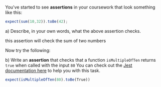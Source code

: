 
You've started to see **assertions** in your coursework that look something like this:

```js
expect(sum(10,32)).toBe(42);
```

a) Describe, in your own words, what the above assertion checks.

this assertion will check the sum of two numbers

Now try the following:

b) Write an **assertion** that checks that a function `isMultipleOfTen` returns `true` when called with the input `80`
You can check out the [Jest documentation here](https://jestjs.io/docs/expect#matchers) to help you with this task.

``` js
expect(isMultipleOfTen(80).toBe(True))
```